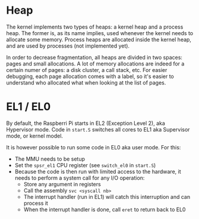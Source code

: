 # Heap

The kernel implements two types of heaps: a kernel heap and a process heap. The former is, as its name implies, used whenever the kernel needs to allocate some memory. Process heaps are allocated inside the kernel heap, and are used by processes (not implemented yet).

In order to decrease fragmentation, all heaps are divided in two spaces: pages and small allocations. A lot of memory allocations are indeed for a certain numer of pages: a disk cluster, a call stack, etc. For easier debugging, each page allocation comes with a label, so it's easier to understand who allocated what when looking at the list of pages.

# EL1 / EL0

By default, the Raspberri Pi starts in EL2 (Exception Level 2), aka Hypervisor mode. Code in `start.S` switches all cores to EL1 aka Supervisor mode, or kernel model.

It is however possible to run some code in EL0 aka user mode. For this:

- The MMU needs to be setup
- Set the `spsr_el1` CPU register (see `switch_el0` in `start.S`)
- Because the code is then run with limited access to the hardware, it needs to perform a system call for any I/O operation:
    - Store any argument in registers
    - Call the assembly `svc <syscall nb>`
    - The interrupt handler (run in EL1) will catch this interruption and can process it
    - When the interrupt handler is done, call `eret` to return back to EL0
